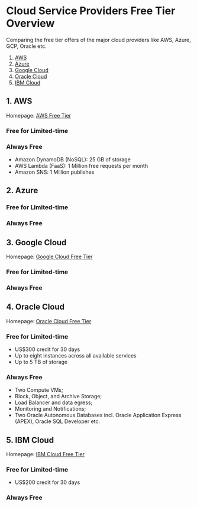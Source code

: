 # Cloud Service Providers Free Tier Overview
Comparing the free tier offers of the major cloud providers like AWS, Azure, GCP, Oracle etc.

1. [AWS](#1-aws)
2. [Azure](#2-azure)
3. [Google Cloud](#3-google-cloud)
4. [Oracle Cloud](#4-oracle-cloud)
5. [IBM Cloud](#5-ibm-cloud)

## 1. AWS

Homepage: [AWS Free Tier](https://aws.amazon.com/free/)

### Free for Limited-time

### Always Free

- Amazon DynamoDB (NoSQL): 25 GB of storage
- AWS Lambda (FaaS): 1 Million free requests per month
- Amazon SNS: 1 Million publishes

## 2. Azure

### Free for Limited-time

### Always Free

## 3. Google Cloud

Homepage: [Google Cloud Free Tier](https://cloud.google.com/free/docs/gcp-free-tier)

### Free for Limited-time

### Always Free

## 4. Oracle Cloud

Homepage: [Oracle Cloud Free Tier](https://www.oracle.com/cloud/free/)

### Free for Limited-time

- US$300 credit for 30 days
- Up to eight instances across all available services
- Up to 5 TB of storage

### Always Free

- Two Compute VMs;
- Block, Object, and Archive Storage;
- Load Balancer and data egress;
- Monitoring and Notifications;
- Two Oracle Autonomous Databases incl. Oracle Application Express (APEX), Oracle SQL Developer etc.

## 5. IBM Cloud

Homepage: [IBM Cloud Free Tier](https://www.ibm.com/uk-en/cloud/free)

### Free for Limited-time
- US$200 credit for 30 days

### Always Free
